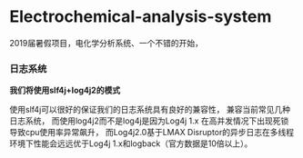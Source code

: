 # Electrochemical-analysis-system
2019届暑假项目，电化学分析系统、一个不错的开始，

### 日志系统
**我们将使用slf4j+log4j2的模式**

使用slf4j可以很好的保证我们的日志系统具有良好的兼容性， 
兼容当前常见几种日志系统，
而使用log4j2而不是log4j是因为Log4j 1.x 在高并发情况下出现死锁导致cpu使用率异常飙升，
而Log4j2.0基于LMAX Disruptor的异步日志在多线程环境下性能会远远优于Log4j 1.x和logback（官方数据是10倍以上）。